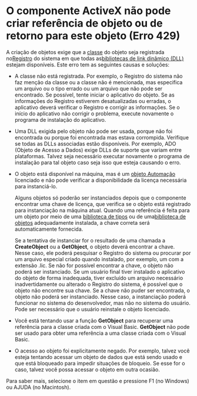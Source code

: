 
# O componente ActiveX não pode criar referência de objeto ou de retorno para este objeto (Erro 429)

A criação de objetos exige que a [classe](b8bdf64f-5920-1ae9-16d0-b26d09524a30.md) do objeto seja registrada no[Registro](b8bdf64f-5920-1ae9-16d0-b26d09524a30.md) do sistema em que todas as[bibliotecas de link dinâmico (DLL)](b8bdf64f-5920-1ae9-16d0-b26d09524a30.md) estejam disponíveis. Este erro tem as seguintes causas e soluções:



- A classe não está registrada. Por exemplo, o Registro do sistema não faz menção da classe ou a classe não é mencionada, mas especifica um arquivo ou o tipo errado ou um arquivo que não pode ser encontrado. Se possível, tente iniciar o aplicativo do objeto. Se as informações do Registro estiverem desatualizadas ou erradas, o aplicativo deverá verificar o Registro e corrigir as informações. Se o início do aplicativo não corrigir o problema, execute novamente o programa de instalação do aplicativo.
    
- Uma DLL exigida pelo objeto não pode ser usada, porque não foi encontrada ou porque foi encontrada mas estava corrompida. Verifique se todas as DLLs associadas estão disponíveis. Por exemplo, ADO (Objeto de Acesso a Dados) exige DLLs de suporte que variam entre plataformas. Talvez seja necessário executar novamente o programa de instalação para tal objeto caso seja isso que esteja causando o erro.
    
- O objeto está disponível na máquina, mas é um [objeto Automação](b8bdf64f-5920-1ae9-16d0-b26d09524a30.md) licenciado e não pode verificar a disponibilidade da licença necessária para instanciá-lo.
    
    Alguns objetos só poderão ser instanciados depois que o componente encontrar uma chave de licença, que verifica se o objeto está registrado para instanciação na máquina atual. Quando uma referência é feita para um objeto por meio de uma [biblioteca de tipos](b8bdf64f-5920-1ae9-16d0-b26d09524a30.md) ou de uma[biblioteca de objetos](b8bdf64f-5920-1ae9-16d0-b26d09524a30.md) adequadamente instalada, a chave correta será automaticamente fornecida.
    
    Se a tentativa de instanciar for o resultado de uma chamada a  **CreateObject** ou a **GetObject**, o objeto deverá encontrar a chave. Nesse caso, ele poderá pesquisar o Registro do sistema ou procurar por um arquivo especial criado quando instalado, por exemplo, um com a extensão .lic. Se não for possível encontrar a chave, o objeto não poderá ser instanciado. Se um usuário final tiver instalado o aplicativo do objeto de forma inadequada, tiver excluído um arquivo necessário inadvertidamente ou alterado o Registro do sistema, é possível que o objeto não encontre sua chave. Se a chave não puder ser encontrada, o objeto não poderá ser instanciado. Nesse caso, a instanciação poderá funcionar no sistema do desenvolvedor, mas não no sistema do usuário. Pode ser necessário que o usuário reinstale o objeto licenciado.
    
- Você está tentando usar a função  **GetObject** para recuperar uma referência para a classe criada com o Visual Basic. **GetObject** não pode ser usado para obter uma referência a uma classe criada com o Visual Basic.
    
- O acesso ao objeto foi explicitamente negado. Por exemplo, talvez você esteja tentando acessar um objeto de dados que está sendo usado e que está bloqueado para impedir situações de bloqueio. Se esse for o caso, talvez você possa acessar o objeto em outra ocasião.
    

Para saber mais, selecione o item em questão e pressione F1 (no Windows) ou AJUDA (no Macintosh).
